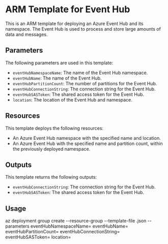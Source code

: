 # ARM Template for Event Hub

This is an ARM template for deploying an Azure Event Hub and its namespace. The Event Hub is used to process and store large amounts of data and messages.

## Parameters

The following parameters are used in this template:

- `eventHubNamespaceName`: The name of the Event Hub namespace.
- `eventHubName`: The name of the Event Hub.
- `eventHubPartitionCount`: The number of partitions for the Event Hub.
- `eventHubConnectionString`: The connection string for the Event Hub.
- `eventHubSASToken`: The shared access token for the Event Hub.
- `location`: The location of the Event Hub and namespace.

## Resources

This template deploys the following resources:

- An Azure Event Hub namespace with the specified name and location.
- An Azure Event Hub with the specified name and partition count, within the previously deployed namespace.

## Outputs

This template returns the following outputs:

- `eventHubConnectionString`: The connection string for the Event Hub.
- `eventHubSASToken`: The shared access token for the Event Hub.

## Usage

az deployment group create --resource-group <resource-group-name> --template-file <template-file-name>.json --parameters eventHubNamespaceName=<value> eventHubName=<value> eventHubPartitionCount=<value> eventHubConnectionString=<value> eventHubSASToken=<value> location=<value>


